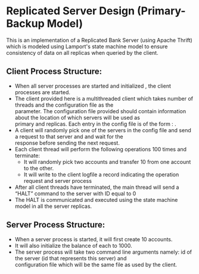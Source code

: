 # Replicated Server Design (Primary-Backup Model)

This is an implementation of a Replicated Bank Server (using Apache Thrift) which is modeled using Lamport's state machine model to ensure consistency of data on all replicas when queried by the client.

## Client Process Structure:
* When all server processes are started and initialized , the client processes are started.<br />
* The client provided here is a multithreaded client which takes number of threads and the configuration file as the <br /> parameter. The configuration file provided should contain information about the location of which servers will be used as <br /> primary and replicas. Each entry in the config file is of the form : <hostname> <serverid> <portnumber>. <br />
* A client will randomly pick one of the servers in the config file and send a request to that server and and wait for the<br /> response before sending the next request.
* Each client thread will perform the following operations 100 times and terminate:<br />
  * It will randomly pick two accounts and transfer 10 from one account to the other.<br />
  * It will write to the client logfile a record indicating the operation request and server process<br />
* After all client threads have terminated, the main thread will send a “HALT” command to the server with ID equal to 0<br />
* The HALT is communicated and executed using the state machine model in all the server replicas.<br />

## Server Process Structure:
* When a server process is started, it will first create 10 accounts. <br />
* It will also initialize the balance of each to 1000. <br />
* The server process will take two command line arguments namely: id of the server (id that represents this server) and <br /> configuration file which will be the same file as used by the client.<br />

